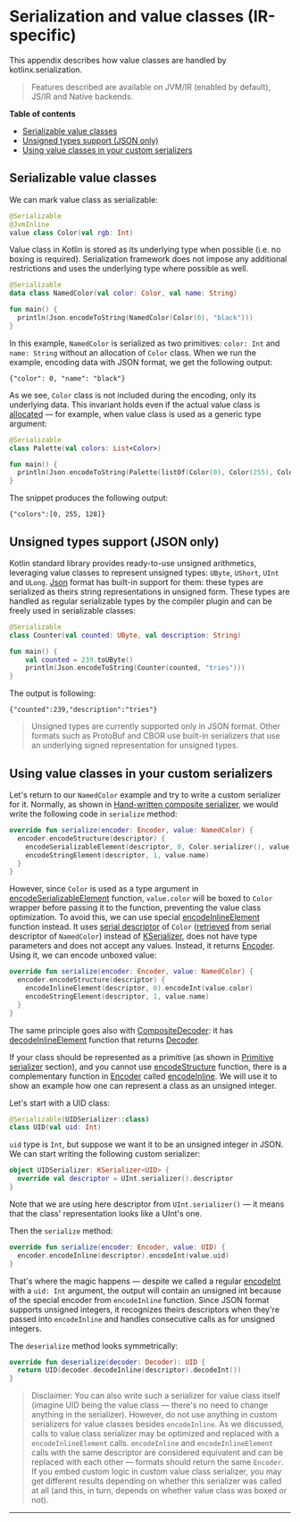 # Serialization and value classes (IR-specific)

This appendix describes how value classes are handled by kotlinx.serialization.

> Features described are available on JVM/IR (enabled by default), JS/IR and Native backends.  

**Table of contents**

<!--- TOC -->

* [Serializable value classes](#serializable-value-classes)
* [Unsigned types support (JSON only)](#unsigned-types-support-json-only)
* [Using value classes in your custom serializers](#using-value-classes-in-your-custom-serializers)

<!--- END -->

## Serializable value classes

We can mark value class as serializable:

```kotlin
@Serializable
@JvmInline
value class Color(val rgb: Int)
```

Value class in Kotlin is stored as its underlying type when possible (i.e. no boxing is required). 
Serialization framework does not impose any additional restrictions and uses the underlying type where possible as well.

```kotlin
@Serializable
data class NamedColor(val color: Color, val name: String)

fun main() {
  println(Json.encodeToString(NamedColor(Color(0), "black")))
}
```

In this example, `NamedColor` is serialized as two primitives: `color: Int` and `name: String` without an allocation 
of `Color` class. When we run the example, encoding data with JSON format, we get the following
output:

```text
{"color": 0, "name": "black"}
```

As we see, `Color` class is not included during the encoding, only its underlying data. This invariant holds even if the actual value class
is [allocated](https://kotlinlang.org/docs/reference/inline-classes.html#representation) — for example, when value
class is used as a generic type argument:

```kotlin
@Serializable
class Palette(val colors: List<Color>)

fun main() {
  println(Json.encodeToString(Palette(listOf(Color(0), Color(255), Color(128)))))
}
```

The snippet produces the following output:

```text
{"colors":[0, 255, 128]}
```

## Unsigned types support (JSON only)

Kotlin standard library provides ready-to-use unsigned arithmetics, leveraging value classes
to represent unsigned types: `UByte`, `UShort`, `UInt` and `ULong`.
[Json] format has built-in support for them: these types are serialized as theirs string
representations in unsigned form.
These types are handled as regular serializable types by the compiler plugin and can be freely used in serializable classes:

```kotlin
@Serializable
class Counter(val counted: UByte, val description: String)

fun main() {
    val counted = 239.toUByte()
    println(Json.encodeToString(Counter(counted, "tries")))
}
```

The output is following:

```text
{"counted":239,"description":"tries"}
```

> Unsigned types are currently supported only in JSON format. Other formats such as ProtoBuf and CBOR
> use built-in serializers that use an underlying signed representation for unsigned types.

## Using value classes in your custom serializers

Let's return to our `NamedColor` example and try to write a custom serializer for it. Normally, as shown
in [Hand-written composite serializer](create-custom-serializers.md#create-a-custom-composite-serializer), we would write the following code
in `serialize` method:

```kotlin
override fun serialize(encoder: Encoder, value: NamedColor) {
  encoder.encodeStructure(descriptor) {
    encodeSerializableElement(descriptor, 0, Color.serializer(), value.color)
    encodeStringElement(descriptor, 1, value.name)
  }
}
```

However, since `Color` is used as a type argument in [encodeSerializableElement][CompositeEncoder.encodeSerializableElement] function, `value.color` will be boxed
to `Color` wrapper before passing it to the function, preventing the value class optimization. To avoid this, we can use
special [encodeInlineElement][CompositeEncoder.encodeInlineElement] function instead. It uses [serial descriptor][SerialDescriptor] of `Color` ([retrieved][SerialDescriptor.getElementDescriptor] from serial descriptor of `NamedColor`) instead of [KSerializer],
does not have type parameters and does not accept any values. Instead, it returns [Encoder]. Using it, we can encode
unboxed value:

```kotlin
override fun serialize(encoder: Encoder, value: NamedColor) {
  encoder.encodeStructure(descriptor) {
    encodeInlineElement(descriptor, 0).encodeInt(value.color)
    encodeStringElement(descriptor, 1, value.name)
  }
}
```

The same principle goes also with [CompositeDecoder]: it has [decodeInlineElement][CompositeDecoder.decodeInlineElement] function that returns [Decoder].

If your class should be represented as a primitive (as shown in [Primitive serializer](create-custom-serializers.md#create-a-custom-primitive-serializer) section),
and you cannot use [encodeStructure][Encoder.encodeStructure] function, there is a complementary function in [Encoder] called [encodeInline][Encoder.encodeInline].
We will use it to show an example how one can represent a class as an unsigned integer.

Let's start with a UID class:

```kotlin
@Serializable(UIDSerializer::class)
class UID(val uid: Int)
```

`uid` type is `Int`, but suppose we want it to be an unsigned integer in JSON. We can start writing the
following custom serializer:

```kotlin
object UIDSerializer: KSerializer<UID> {
  override val descriptor = UInt.serializer().descriptor
}
```

Note that we are using here descriptor from `UInt.serializer()` — it means that the class' representation looks like a
UInt's one.

Then the `serialize` method:

```kotlin
override fun serialize(encoder: Encoder, value: UID) {
  encoder.encodeInline(descriptor).encodeInt(value.uid)
}
```

That's where the magic happens — despite we called a regular [encodeInt][Encoder.encodeInt] with a `uid: Int` argument, the output will contain
an unsigned int because of the special encoder from `encodeInline` function. Since JSON format supports unsigned integers, it
recognizes theirs descriptors when they're passed into `encodeInline` and handles consecutive calls as for unsigned integers.

The `deserialize` method looks symmetrically:

```kotlin
override fun deserialize(decoder: Decoder): UID {
  return UID(decoder.decodeInline(descriptor).decodeInt())
}
```

> Disclaimer: You can also write such a serializer for value class itself (imagine UID being the value class — there's no need to change anything in the serializer).
> However, do not use anything in custom serializers for value classes besides `encodeInline`. As we discussed, calls to value class serializer may be
> optimized and replaced with a `encodeInlineElement` calls.
> `encodeInline` and `encodeInlineElement` calls with the same descriptor are considered equivalent and can be replaced with each other — formats should return the same `Encoder`.
> If you embed custom logic in custom value class serializer, you may get different results depending on whether this serializer was called at all
> (and this, in turn, depends on whether value class was boxed or not).

---

<!--- MODULE /kotlinx-serialization-core -->
<!--- INDEX kotlinx-serialization-core/kotlinx.serialization -->

[KSerializer]: https://kotlinlang.org/api/kotlinx.serialization/kotlinx-serialization-core/kotlinx.serialization/-k-serializer/index.html

<!--- INDEX kotlinx-serialization-core/kotlinx.serialization.encoding -->

[CompositeEncoder.encodeSerializableElement]: https://kotlinlang.org/api/kotlinx.serialization/kotlinx-serialization-core/kotlinx.serialization.encoding/-composite-encoder/encode-serializable-element.html
[CompositeEncoder.encodeInlineElement]: https://kotlinlang.org/api/kotlinx.serialization/kotlinx-serialization-core/kotlinx.serialization.encoding/-composite-encoder/encode-inline-element.html
[Encoder]: https://kotlinlang.org/api/kotlinx.serialization/kotlinx-serialization-core/kotlinx.serialization.encoding/-encoder/index.html
[CompositeDecoder]: https://kotlinlang.org/api/kotlinx.serialization/kotlinx-serialization-core/kotlinx.serialization.encoding/-composite-decoder/index.html
[CompositeDecoder.decodeInlineElement]: https://kotlinlang.org/api/kotlinx.serialization/kotlinx-serialization-core/kotlinx.serialization.encoding/-composite-decoder/decode-inline-element.html
[Decoder]: https://kotlinlang.org/api/kotlinx.serialization/kotlinx-serialization-core/kotlinx.serialization.encoding/-decoder/index.html
[Encoder.encodeStructure]: https://kotlinlang.org/api/kotlinx.serialization/kotlinx-serialization-core/kotlinx.serialization.encoding/encode-structure.html
[Encoder.encodeInline]: https://kotlinlang.org/api/kotlinx.serialization/kotlinx-serialization-core/kotlinx.serialization.encoding/-encoder/encode-inline.html
[Encoder.encodeInt]: https://kotlinlang.org/api/kotlinx.serialization/kotlinx-serialization-core/kotlinx.serialization.encoding/-encoder/encode-int.html

<!--- INDEX kotlinx-serialization-core/kotlinx.serialization.descriptors -->

[SerialDescriptor]: https://kotlinlang.org/api/kotlinx.serialization/kotlinx-serialization-core/kotlinx.serialization.descriptors/-serial-descriptor/index.html
[SerialDescriptor.getElementDescriptor]: https://kotlinlang.org/api/kotlinx.serialization/kotlinx-serialization-core/kotlinx.serialization.descriptors/-serial-descriptor/get-element-descriptor.html

<!--- MODULE /kotlinx-serialization-json -->
<!--- INDEX kotlinx-serialization-json/kotlinx.serialization.json -->

[Json]: https://kotlinlang.org/api/kotlinx.serialization/kotlinx-serialization-json/kotlinx.serialization.json/-json/index.html

<!--- END -->
